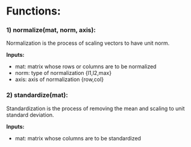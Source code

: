 # Functions:

### 1) normalize(mat, norm, axis): 

Normalization is the process of scaling vectors to have unit norm. <br>

**Inputs:** <br>
* mat: matrix whose rows or columns are to be normalized <br>
* norm: type of normalization {l1,l2,max} <br>
* axis: axis of normalization {row,col} <br>

### 2) standardize(mat):

Standardization is the process of removing the mean and scaling to unit standard deviation. <br>

**Inputs:** <br>
* mat: matrix whose columns are to be standardized <br>
